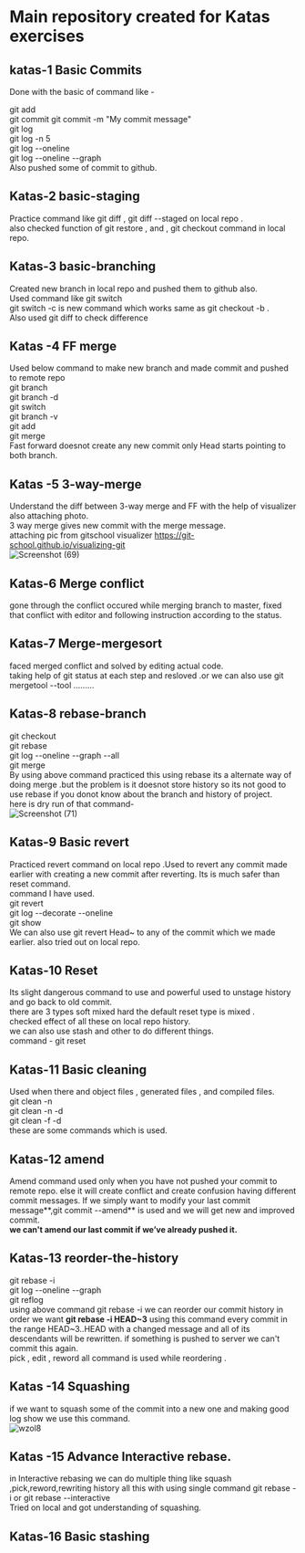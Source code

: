 # Main repository created for Katas exercises
## katas-1 Basic Commits 
Done with the basic of command like -

git add</br>git commit
git commit -m "My commit message"</br>
git log </br>
git log -n 5</br>
git log --oneline</br>
git log --oneline --graph</br>
Also pushed some of commit to github.</br>
## Katas-2 basic-staging 
Practice command like git diff , git diff --staged on local repo .
</br>
also checked function of git restore , and , git checkout <file> command in local repo.</br>
## Katas-3 basic-branching 
Created new branch in local repo and pushed them to github also.</br>
Used command like git switch </br>
git switch -c is new command which works same as git checkout -b .</br>
Also used git diff <branch1> <branch2> to check difference
## Katas -4 FF merge
  Used below command to make new branch and made commit and pushed to remote  repo </br>
git branch <branch-name></br>
git branch -d <branch-name></br>
git switch</br>
git branch -v</br>
git add </br>
git merge <branch></br>
Fast forward doesnot create any new commit only Head starts pointing to both branch.</br> 

## Katas -5 3-way-merge
Understand the diff between 3-way merge and FF with the help of visualizer also attaching photo.</br>
3 way merge gives new commit with the merge message.</br>
attaching pic from gitschool visualizer https://git-school.github.io/visualizing-git </br>
![Screenshot (69)](https://user-images.githubusercontent.com/79358859/152655964-f5f22905-6b63-4e52-8973-76bc4ec0c3b9.png)

## Katas-6 Merge conflict
gone through the conflict occured while merging branch to master, fixed that conflict with editor and following instruction according to the status.
## Katas-7 Merge-mergesort
faced merged conflict and solved by editing actual code.</br>
taking help of git status at each step and resloved .or we can also use git mergetool --tool .........
## Katas-8 rebase-branch 
git checkout <branch-name></br>
git rebase <branch-name></br>
git log --oneline --graph --all</br>
git merge <branch-name></br>
By using above command practiced this using rebase its a alternate way of doing merge .but the problem is it doesnot store history so its not good to use rebase if you donot know about the branch and history of project.</br>
here is dry run of that command-</br>
![Screenshot (71)](https://user-images.githubusercontent.com/79358859/152656085-dbe14910-e730-4200-b677-ec3cc9137c0d.png)


## Katas-9 Basic revert
Practiced revert command on local repo .Used to revert any commit made earlier with creating a new commit after reverting. Its is much safer than reset command.  </br>
command I have used.</br>
git revert <ref></br>
git log --decorate --oneline</br>
git show <ref></br>
We can also use git revert Head~ to any of the commit which we made earlier. also tried out on local repo.

## Katas-10 Reset
Its slight dangerous command to use and powerful used to unstage history and go back to old commit.</br>
there are 3 types soft mixed hard the default reset type is mixed .</br>
checked effect of all these on local repo history.</br>
we can also use stash and other to do different things.</br>
command - git reset <commit>
## Katas-11 Basic cleaning
  Used when there and object files , generated files , and compiled files.</br>
git clean -n</br>
git clean -n -d</br>
git clean -f -d</br> these are some commands which is used.
## Katas-12 amend
Amend command used only when you have not pushed your commit to remote repo. else it will create conflict and create confusion having different commit messages.
If we simply want to modify your last commit message**,git commit --amend** is used and we will get new and improved commit.</br>
**we can't amend our last commit if we’ve already pushed it.**
## Katas-13 reorder-the-history 
git rebase -i <after-this-commit></br>
git log --oneline --graph</br>
git reflog </br>
using above command git rebase -i we can reorder our commit history in order we want **git rebase -i HEAD~3** using this command every commit in the range HEAD~3..HEAD with a changed message and all of its descendants will be rewritten. if something is pushed to server we can't commit this again.</br>
pick , edit , reword all command is used while reordering .

## Katas -14 Squashing
if we want to squash some of the commit into a new one and making good log show we use this command.</br>
![wzol8](https://user-images.githubusercontent.com/79358859/152656946-3f3a73bc-c051-4503-8afe-e77d906ba14e.gif)

## Katas -15 Advance Interactive rebase.
in Interactive rebasing we can do multiple thing like squash ,pick,reword,rewriting history all this with using single command git rebase -i or git rebase --interactive
</br>
Tried on local and got understanding of squashing.

## Katas-16  Basic stashing


